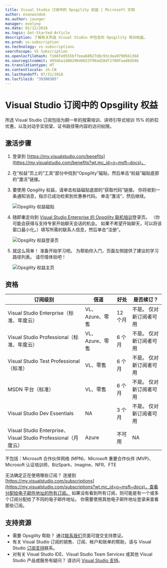```yaml
---
title: Visual Studio 订阅中的 Opsgility 权益 | Microsoft 文档
author: evanwindom
ms.author: jaunger
manager: evelynp
ms.date: 01/12/2018
ms.topic: Get-Started-Article
description: 了解有关所选 Visual Studio 中包含的 Opsgility 培训权益。
ms.prod: vs-subscription
ms.technology: vs-subscriptions
searchscope: VS Subscription
ms.openlocfilehash: f166fe0555bf7eea68927d8c93cdea9790561368
ms.sourcegitcommit: 495bba1d8029646653f99ad20df2f80faad8d58b
ms.translationtype: HT
ms.contentlocale: zh-CN
ms.lasthandoff: 07/31/2018
ms.locfileid: "39380305"
---
```

# <a name="the-opsgility-benefit-in-visual-studio-subscriptions"></a>Visual Studio 订阅中的 Opsgility 权益

所选 Visual Studio 订阅包括为期一年的按需培训、讲师引导式培训 15% 的折扣优惠，以及对动手实验室、证书路径等内容的访问权限。

## <a name="activation-steps"></a>激活步骤
1.  登录到 [https://my.visualstudio.com/benefits](https://my.visualstudio.com/benefits?wt.mc_id=o~msft~docs)。

2.  在“权益”页上的“工具”部分中找到“Opsgility”磁贴，然后单击“权益”磁贴底部的“激活”链接。

3.  要使用 Opsgility 权益，请单击权益磁贴底部的“获取代码”链接。   你将收到一条通知消息，指示已成功检索到优惠券代码。  单击“激活”，然后继续。

    ![Opsgility 权益磁贴](_img\vs-opsgility\vs-opsgility-tile.png)


4.  随即重定向到 [Visual Studio Enterprise 的 Opsgility 联机培训](https://www.opsgility.com/vse)登录页。  （你可能会获得与支持专家开始聊天会话的机会。  如果不希望开始聊天，可以将该窗口最小化。）填写所需的联系人信息，然后单击“注册”。

    ![Opsgility 权益登录页](_img\vs-opsgility\vs-opsgility-registration.png)

5.  就这么简单！  准备开始学习吧。  为帮助你入门，页面左侧提供了建议的学习路径列表。  请尽情体验吧！

    ![Opsgility 权益主页](_img\vs-opsgility\vs-opsgility-home-cropped.png)

## <a name="eligibility"></a>资格
| 订阅级别                                                 |     信道                                            | 好处                                                          | 是否续订？    |
|--------------------------------------------------------------------|---------------------------------------------------------|------------------------------------------------------------------|---------------|
| Visual Studio Enterprise（标准、年度云）   | VL、Azure、零售 | 12 个月       |  不是。  仅对新订阅者可用          |
| Visual Studio Professional（标准、年度云） | VL、Azure、零售                                       | 6 个月                                                            |不是。  仅对新订阅者可用         |
| Visual Studio Test Professional（标准）                         | VL、零售                                              | 6 个月                                             |  不是。  仅对新订阅者可用         |
| MSDN 平台（标准）                                          | VL、零售                                              | 6 个月                                              | 不是。  仅对新订阅者可用         |
| Visual Studio Dev Essentials | NA  | 3 个月 |不是。  仅对新订阅者可用 |
| Visual Studio Enterprise、Visual Studio Professional（月度云） | Azure                                       | 不可用                                                           |NA|

不包括：Microsoft 合作伙伴网络 (MPN)、Microsoft 重要合作伙伴 (MVP)、Microsoft 认证培训师、BizSpark、Imagine、NFR、FTE

无法确定正在使用哪些订阅？  连接到 [https://my.visualstudio.com/subscriptions](https://my.visualstudio.com/subscriptions?wt.mc_id=o~msft~docs)，查看分配给电子邮件地址的所有订阅。 如果没有看到所有订阅，则可能是有一个或多个订阅分配给了不同的电子邮件地址。  你需要使用其他电子邮件地址登录来查看那些订阅。

## <a name="support-resources"></a>支持资源
-  需要 Opsgility 帮助？  通过[联系我们](https://www.opsgility.com/SupportTicket)页面可提交支持票证。
-  有关 Visual Studio 订阅的销售、订阅、帐户和账单的帮助，请与 Visual Studio [订阅支持](https://visualstudio.microsoft.com/subscriptions/support/)联系。
-  对有关 Visual Studio IDE、Visual Studio Team Services 或其他 Visual Studio 产品或服务有疑问？  请访问 [Visual Studio 支持](https://visualstudio.microsoft.com/support/)。